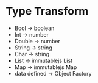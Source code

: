 # Type Transform

* Bool -> boolean
* Int -> number
* Double -> number
* String -> string
* Char -> string
* List -> immutablejs List
* Map -> immutablejs Map
* data defined -> Object Factory
